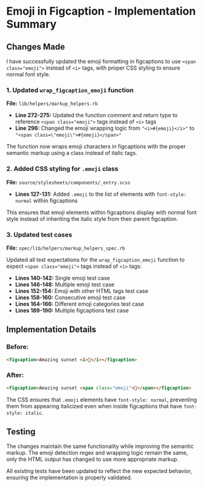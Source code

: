 # Emoji in Figcaption - Implementation Summary

## Changes Made

I have successfully updated the emoji formatting in figcaptions to use `<span class="emoji">` instead of `<i>` tags, with proper CSS styling to ensure normal font style.

### 1. Updated `wrap_figcaption_emoji` function

**File:** `lib/helpers/markup_helpers.rb`

- **Line 272-275:** Updated the function comment and return type to reference `<span class="emoji">` tags instead of `<i>` tags
- **Line 296:** Changed the emoji wrapping logic from `"<i>#{emoji}</i>"` to `"<span class=\"emoji\">#{emoji}</span>"`

The function now wraps emoji characters in figcaptions with the proper semantic markup using a class instead of italic tags.

### 2. Added CSS styling for `.emoji` class

**File:** `source/stylesheets/components/_entry.scss`

- **Lines 127-131:** Added `.emoji` to the list of elements with `font-style: normal` within figcaptions

This ensures that emoji elements within figcaptions display with normal font style instead of inheriting the italic style from their parent figcaption.

### 3. Updated test cases

**File:** `spec/lib/helpers/markup_helpers_spec.rb`

Updated all test expectations for the `wrap_figcaption_emoji` function to expect `<span class="emoji">` tags instead of `<i>` tags:

- **Lines 140-142:** Single emoji test case
- **Lines 146-148:** Multiple emoji test case  
- **Lines 152-154:** Emoji with other HTML tags test case
- **Lines 158-160:** Consecutive emoji test case
- **Lines 164-166:** Different emoji categories test case
- **Lines 189-190:** Multiple figcaptions test case

## Implementation Details

### Before:
```html
<figcaption>Amazing sunset <i>📸</i></figcaption>
```

### After:
```html
<figcaption>Amazing sunset <span class="emoji">📸</span></figcaption>
```

The CSS ensures that `.emoji` elements have `font-style: normal`, preventing them from appearing italicized even when inside figcaptions that have `font-style: italic`.

## Testing

The changes maintain the same functionality while improving the semantic markup. The emoji detection regex and wrapping logic remain the same, only the HTML output has changed to use more appropriate markup.

All existing tests have been updated to reflect the new expected behavior, ensuring the implementation is properly validated.